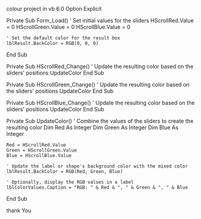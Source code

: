 colour project in vb 6.0
Option Explicit

Private Sub Form_Load()
    ' Set initial values for the sliders
    HScrollRed.Value = 0
    HScrollGreen.Value = 0
    HScrollBlue.Value = 0
    
    ' Set the default color for the result box
    lblResult.BackColor = RGB(0, 0, 0)
End Sub

Private Sub HScrollRed_Change()
    ' Update the resulting color based on the sliders' positions
    UpdateColor
End Sub

Private Sub HScrollGreen_Change()
    ' Update the resulting color based on the sliders' positions
    UpdateColor
End Sub

Private Sub HScrollBlue_Change()
    ' Update the resulting color based on the sliders' positions
    UpdateColor
End Sub

Private Sub UpdateColor()
    ' Combine the values of the sliders to create the resulting color
    Dim Red As Integer
    Dim Green As Integer
    Dim Blue As Integer
    
    Red = HScrollRed.Value
    Green = HScrollGreen.Value
    Blue = HScrollBlue.Value
    
    ' Update the label or shape's background color with the mixed color
    lblResult.BackColor = RGB(Red, Green, Blue)
    
    ' Optionally, display the RGB values in a label
    lblColorValues.Caption = "RGB: " & Red & ", " & Green & ", " & Blue
End Sub




thank You
